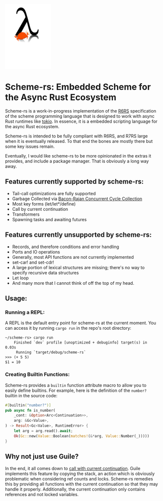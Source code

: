 <div align="left">
    <img width="150px" src="logo.svg">
</div>

# Scheme-rs: Embedded Scheme for the Async Rust Ecosystem

Scheme-rs is a work-in-progress implementation of the [R6RS](https://www.r6rs.org/final/r6rs.pdf) specification
of the scheme programming language that is designed to work with async Rust runtimes like [tokio](https://tokio.rs/).
In essence, it is a embedded scripting language for the async Rust ecosystem.

Scheme-rs is intended to be fully compliant with R6RS, and R7RS large when it is eventually released. To that end
the bones are mostly there but some key issues remain. 

Eventually, I would like scheme-rs to be more opinionated in the extras it provides, and include a package manager.
That is obviously a long way away.

## Features currently supported by scheme-rs:

- Tail-call optimizations are fully supported 
- Garbage Collected via [Bacon-Rajan Concurrent Cycle Collection](https://pages.cs.wisc.edu/~cymen/misc/interests/Bacon01Concurrent.pdf)
- Most key forms (let/let*/define)
- Call by current continuation
- Transformers 
- Spawning tasks and awaiting futures

## Features currently unsupported by scheme-rs: 

- Records, and therefore conditions and error handling
- Ports and IO operations
- Generally, most API functions are not currently implemented
- set-car! and set-cdr!
- A large portion of lexical structures are missing; there's no way to specify recursive data structures
- Let loop
- And many more that I cannot think of off the top of my head.

## Usage:

### Running a REPL:

A REPL is the default entry point for scheme-rs at the current moment. You can access it by running `cargo run`
in the repo's root directory:

```
~/scheme-rs> cargo run
    Finished `dev` profile [unoptimized + debuginfo] target(s) in 0.03s
     Running `target/debug/scheme-rs`
>>> (+ 5 5)
$1 = 10
```

### Creating Builtin Functions:

Scheme-rs provides a `builtin` function attribute macro to allow you to easily define builtins. For example,
here is the definition of the `number?` builtin in the source code:

```rust
#[builtin("number?")]
pub async fn is_number(
    _cont: &Option<Arc<Continuation>>,
    arg: &Gc<Value>,
) -> Result<Gc<Value>, RuntimeError> {
    let arg = arg.read().await;
    Ok(Gc::new(Value::Boolean(matches!(&*arg, Value::Number(_)))))
}
```

## Why not just use Guile?

In the end, it all comes down to [call with current continuation](https://en.wikipedia.org/wiki/Call-with-current-continuation). Guile implements this feature by copying the stack, an action which is obviously problematic when considering 
ref counts and locks. Scheme-rs remedies this by providing all functions with the current continuation so that they
may handle it properly. Additionally, the current continuation only contains references and not locked variables. 

